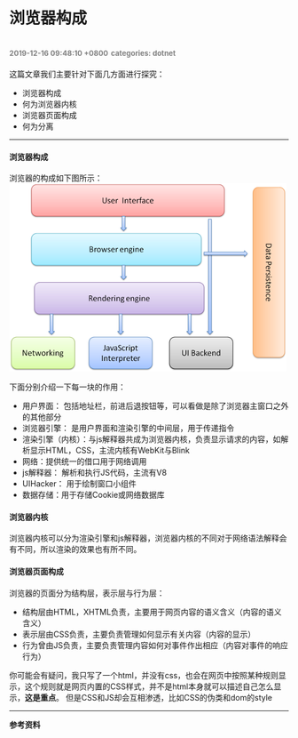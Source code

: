 # 浏览器构成
<font color=gray size=2>2019-12-16 09:48:10 +0800</font>
<font color=gray size=2>categories: dotnet</font>
---

这篇文章我们主要针对下面几方面进行探究：
+ 浏览器构成
+ 何为浏览器内核
+ 浏览器页面构成
+ 何为分离

---

#### 浏览器构成
浏览器的构成如下图所示：
![浏览器构成](./img/layers.png)

下面分别介绍一下每一块的作用：
+ 用户界面： 包括地址栏，前进后退按钮等，可以看做是除了浏览器主窗口之外的其他部分
+ 浏览器引擎： 是用户界面和渲染引擎的中间层，用于传递指令
+ 渲染引擎（内核）：与js解释器共成为浏览器内核，负责显示请求的内容，如解析显示HTML，CSS，主流内核有WebKit与Blink
+ 网络：提供统一的借口用于网络调用
+ js解释器： 解析和执行JS代码，主流有V8
+ UIHacker： 用于绘制窗口小组件
+ 数据存储：用于存储Cookie或网络数据库

#### 浏览器内核
浏览器内核可以分为渲染引擎和js解释器，浏览器内核的不同对于网络语法解释会有不同，所以渲染的效果也有所不同。

#### 浏览器页面构成
浏览器的页面分为结构层，表示层与行为层：
+ 结构层由HTML，XHTML负责，主要用于网页内容的语义含义（内容的语义含义）
+ 表示层由CSS负责，主要负责管理如何显示有关内容（内容的显示）
+ 行为曾由JS负责，主要负责管理内容如何对事件作出相应（内容对事件的响应行为）

你可能会有疑问，我只写了一个html，并没有css，也会在网页中按照某种规则显示，这个规则就是网页内置的CSS样式，并不是html本身就可以描述自己怎么显示，**这是重点**。
但是CSS和JS却会互相渗透，比如CSS的伪类和dom的style

---

**参考资料**